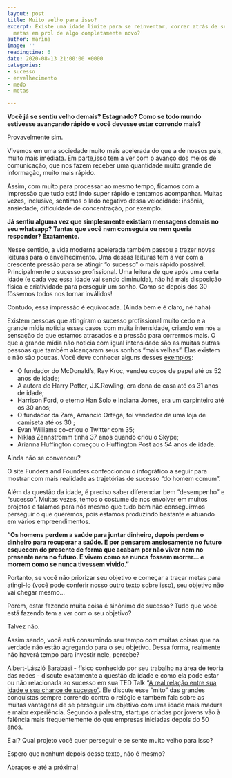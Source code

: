 ```yaml
---
layout: post
title: Muito velho para isso?
excerpt: Existe uma idade limite para se reinventar, correr atrás de seu sonho e traçar
  metas em prol de algo completamente novo?
author: marina
image: ''
readingtime: 6
date: 2020-08-13 21:00:00 +0000
categories:
- sucesso
- envelhecimento
- medo
- metas

---
```

**Você já se sentiu velho demais? Estagnado? Como se todo mundo estivesse avançando rápido e você devesse estar correndo mais?**

Provavelmente sim.

Vivemos em uma sociedade muito mais acelerada do que a de nossos pais, muito mais imediata. Em parte,isso tem a ver com o avanço dos meios de comunicação, que nos fazem receber uma quantidade muito grande de informação, muito mais rápido.

Assim, com muito para processar ao mesmo tempo, ficamos com a impressão que tudo está indo super rápido e tentamos acompanhar. Muitas vezes, inclusive, sentimos o lado negativo dessa velocidade: insônia, ansiedade, dificuldade de concentração, por exemplo.

**Já sentiu alguma vez que simplesmente existiam mensagens demais no seu whatsapp? Tantas que você nem conseguia ou nem queria responder? Exatamente.**

Nesse sentido, a vida moderna acelerada também passou a trazer novas leituras para o envelhecimento. Uma dessas leituras tem a ver com a crescente pressão para se atingir “o sucesso” o mais rápido possível. Principalmente o sucesso profissional. Uma leitura de que após uma certa idade (e cada vez essa idade vai sendo diminuída), não há mais disposição física e criatividade para perseguir um sonho. Como se depois dos 30 fôssemos todos nos tornar inválidos!

Contudo, essa impressão é equivocada. (Ainda bem e é claro, né haha)

Existem pessoas que atingiram o sucesso profissional muito cedo e a grande mídia noticia esses casos com muita intensidade, criando em nós a sensação de que estamos atrasados e a pressão para corrermos mais. O que a grande mídia não noticia com igual intensidade são as muitas outras pessoas que também alcançaram seus sonhos “mais velhas”. Elas existem e não são poucas. Você deve conhecer alguns desses [exemplos]():

* O fundador do McDonald’s, Ray Kroc, vendeu copos de papel até os 52 anos de idade;
* A autora de Harry Potter, J.K.Rowling, era dona de casa até os 31 anos de idade;
* Harrison Ford, o eterno Han Solo e Indiana Jones, era um carpinteiro até os 30 anos;
* O fundador da Zara, Amancio Ortega, foi vendedor de uma loja de camiseta até os 30 ;
* Evan Williams co-criou o Twitter com 35;
* Niklas Zennstromm tinha 37 anos quando criou o Skype;
* Arianna Huffington começou o Huffington Post aos 54 anos de idade.

Ainda não se convenceu?

O site Funders and Founders confeccionou o infográfico a seguir para mostrar com mais realidade as trajetórias de sucesso “do homem comum”.

Além da questão da idade, é preciso saber diferenciar bem “desempenho” e “sucesso”. Muitas vezes, temos o costume de nos envolver em muitos projetos e falamos para nós mesmo que tudo bem não conseguirmos perseguir o que queremos, pois estamos produzindo bastante e atuando em vários empreendimentos.

**“Os homens perdem a saúde para juntar dinheiro, depois perdem o dinheiro para recuperar a saúde. E por pensarem ansiosamente no futuro esquecem do presente de forma que acabam por não viver nem no presente nem no futuro. E vivem como se nunca fossem morrer... e morrem como se nunca tivessem vivido.”**

Portanto, se você não priorizar seu objetivo e começar a traçar metas para atingi-lo (você pode conferir nosso outro texto sobre isso), seu objetivo não vai chegar mesmo...

Porém, estar fazendo muita coisa é sinônimo de sucesso? Tudo que você está fazendo tem a ver com o seu objetivo?

Talvez não.

Assim sendo, você está consumindo seu tempo com muitas coisas que na verdade não estão agregando para o seu objetivo. Dessa forma, realmente não haverá tempo para investir nele, percebe?

Albert-László Barabási - físico conhecido por seu trabalho na área de teoria das redes - discute exatamente a questão da idade e como ela pode estar ou não relacionada ao sucesso em sua TED Talk “[A real relação entre sua idade e sua chance de sucesso”](). Ele discute esse “mito” das grandes conquistas sempre correndo contra o relógio e também fala sobre as muitas vantagens de se perseguir um objetivo com uma idade mais madura e maior experiência. Segundo a palestra, startups criadas por jovens vão à falência mais frequentemente do que empresas iniciadas depois do 50 anos.

E aí? Qual projeto você quer perseguir e se sente muito velho para isso?

Espero que nenhum depois desse texto, não é mesmo?

Abraços e até a próxima!
